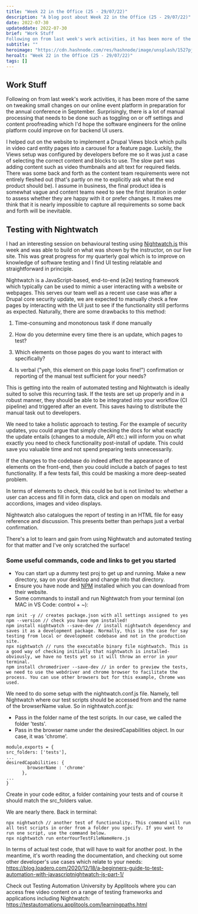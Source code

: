 ```yaml
---
title: "Week 22 in the Office (25 - 29/07/22)"
description: "A blog post about Week 22 in the Office (25 - 29/07/22)"
date: 2022-07-30
updateddate: 2022-07-30
brief: "Work Stuff
Following on from last week's work activities, it has been more of the same on tweaking small changes on our online event platform in preparation for the annual conference in September. Surprisingly, there is a lot of manual processing tha..."
subtitle: ""
heroimage: "https://cdn.hashnode.com/res/hashnode/image/unsplash/1527pjeb6jg/upload/v1659347890445/DJF5kbdFv.jpeg"
heroalt: "Week 22 in the Office (25 - 29/07/22)"
tags: []
---
```


## Work Stuff
Following on from last week's work activities, it has been more of the same on tweaking small changes on our online event platform in preparation for the annual conference in September. Surprisingly, there is a lot of manual processing that needs to be done such as toggling on or off settings and content proofreading which I'd hope the software engineers for the online platform could improve on for backend UI users. 

I helped out on the website to implement a Drupal Views block which pulls in video card entity pages into a carousel for a feature page. Luckily, the Views setup was configured by developers before me so it was just a case of selecting the correct content and blocks to use. The slow part was adding content such as video thumbnails and alt text for required fields. There was some back and forth as the content team requirements were not entirely fleshed out (that's partly on me to explicitly ask what the end product should be). I assume in business, the final product idea is somewhat vague and content teams need to see the first iteration in order to assess whether they are happy with it or prefer changes. It makes me think that it is nearly impossible to capture all requirements so some back and forth will be inevitable.

## Testing with Nightwatch
I had an interesting session on behavioural testing using [Nightwatch.js](https://nightwatchjs.org/api/) this week and was able to build on what was shown by the instructor, on our live site. This was great progress for my quarterly goal which is to improve on knowledge of software testing and I find UI testing relatable and straightforward in principle.

Nightwatch is a JavaScript-based, end-to-end (e2e) testing framework which typically can be used to mimic a user interacting with a website or webpages. This serves our team well as a recent use case was after a Drupal core security update, we are expected to manually check a few pages by interacting with the UI just to see if the functionality still performs as expected. Naturally, there are some drawbacks to this method: 

1. Time-consuming and monotonous task if done manually

2. How do you determine every time there is an update, which pages to test? 

3. Which elements on those pages do you want to interact with specifically?

4. Is verbal ("yeh, this element on this page looks fine!") confirmation or reporting of the manual test sufficient for your needs?

This is getting into the realm of automated testing and Nightwatch is ideally suited to solve this recurring task. If the tests are set up properly and in a robust manner, they should be able to be integrated into your workflow (CI pipeline) and triggered after an event. This saves having to distribute the manual task out to developers. 

We need to take a holistic approach to testing. For the example of security updates, you could argue that simply checking the docs for what exactly the update entails (changes to a module, API etc.) will inform you on what exactly you need to check functionality post-install of update. This could save you valuable time and not spend preparing tests unnecessarily.

If the changes to the codebase do indeed affect the appearance of elements on the front-end, then you could include a batch of pages to test functionality. If a few tests fail, this could be masking a more deep-seated problem.

In terms of elements to check, this could be but is not limited to: whether a user can access and fill in form data, click and open on modals and accordions, images and video displays.

Nightwatch also catalogues the report of testing in an HTML file for easy reference and discussion. This presents better than perhaps just a verbal confirmation. 

There's a lot to learn and gain from using Nightwatch and automated testing for that matter and I've only scratched the surface!

### Some useful commands, code and links to get you started
- You can start up a dummy test proj to get up and running. Make a new directory, say on your desktop and change into that directory.
- Ensure you have node and [NPM](https://docs.npmjs.com/downloading-and-installing-node-js-and-npm) installed which you can download from their website.
- Some commands to install and run Nightwatch from your terminal (on MAC in VS Code: control + ~):

```
npm init -y // creates package.json with all settings assigned to yes
npm --version // check you have npm installed!
npm install nightwatch --save-dev // install nightwatch dependency and saves it as a development package. Normally, this is the case for say testing from local or development codebase and not in the production site.
npx nightwatch // runs the executable binary file nightwatch. This is a good way of checking initially that nightwatch is installed- obviously, we have no tests yet so it will throw an error in your terminal.
npm install chromedriver --save-dev // in order to preview the tests, we need to use the webdriver and chrome browser to facilitate the process. You can use other browsers but for this example, Chrome was used. 
```

We need to do some setup with the nightwatch.conf.js file. Namely, tell Nightwatch where our test scripts should be accessed from and the name of the browserName value. So in nightwatch.conf.js:
- Pass in the folder name of the test scripts. In our case, we called the folder 'tests'.
- Pass in the browser name under the desiredCapabilities object. In our case, it was 'chrome'.

```
module.exports = {
src_folders: ['tests'],
...
desiredCapabilities: {
        browserName : 'chrome'
      },
...
}
```
Create in your code editor, a folder containing your tests and of course it should match the src_folders value. 

We are nearly there. Back in terminal:

```
npx nightwatch // another test of functionality. This command will run all test scripts in order from a folder you specify. If you want to run one script, use the command below.
npx nightwatch run enterYourTestFileNameHere.js
```

In terms of actual test code, that will have to wait for another post. In the meantime, it's worth reading the documentation, and checking out some other developer's use cases which relate to your needs:
https://blog.loadero.com/2020/12/18/a-beginners-guide-to-test-automation-with-javascriptnightwatch-js-part-1/

Check out Testing Automation University by Applitools where you can access free video content on a range of testing frameworks and applications including Nightwatch: https://testautomationu.applitools.com/learningpaths.html
